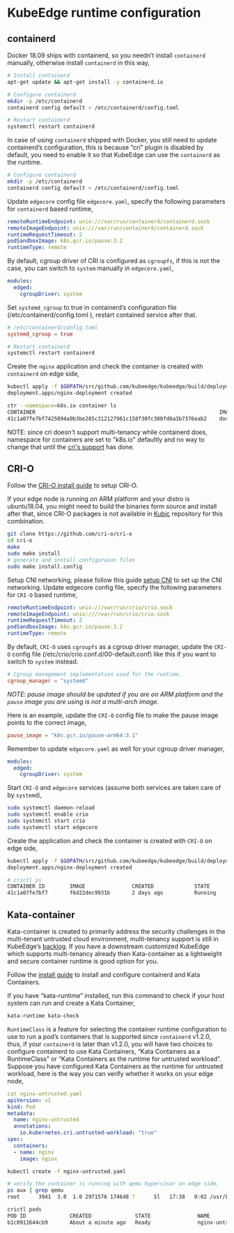 # KubeEdge runtime configuration

## containerd

Docker 18.09 ships with containerd, so you needn’t install `containerd` manually, otherwise install `containerd` in this way,

```bash
# Install containerd
apt-get update && apt-get install -y containerd.io

# Configure containerd
mkdir -p /etc/containerd
containerd config default > /etc/containerd/config.toml

# Restart containerd
systemctl restart containerd
```

In case of using `containerd` shipped with Docker, you still need to update containerd’s configuration, this is because “cri” plugin is disabled by default, you need to enable it so that KubeEdge can use the `containerd` as the runtime.

```bash
# Configure containerd
mkdir -p /etc/containerd
containerd config default > /etc/containerd/config.toml
```

Update `edgecore` config file `edgecore.yaml`, specify the following parameters for `containerd` based runtime,

```yaml
remoteRuntimeEndpoint: unix:///var/run/containerd/containerd.sock
remoteImageEndpoint: unix:///var/run/containerd/containerd.sock
runtimeRequestTimeout: 2
podSandboxImage: k8s.gcr.io/pause:3.2
runtimeType: remote
```

By default, cgroup driver of CRI is configured as `cgroupfs`, if this is not the case, you can switch to `system` manually in `edgecore.yaml`,

```yaml
modules:
  edged:
    cgroupDriver: system
```

Set `systemd_cgroup` to true in containerd’s configuration file (/etc/containerd/config.toml ), restart contained service after that.

```toml
# /etc/containerd/config.toml
systemd_cgroup = true
```

```bash
# Restart containerd
systemctl restart containerd
```

Create the `nginx` application and check the container is created with `containerd` on edge side,

```bash
kubectl apply -f $GOPATH/src/github.com/kubeedge/kubeedge/build/deployment.yaml
deployment.apps/nginx-deployment created

ctr --namespace=k8s.io container ls
CONTAINER                                                           IMAGE                              RUNTIME
41c1a07fe7bf7425094a9b3be285c312127961c158f30fc308fd6a3b7376eab2    docker.io/library/nginx:1.15.12    io.containerd.runtime.v1.linux
```

NOTE: since cri doesn't support multi-tenancy while containerd does, namespace for containers are set to "k8s.io" defaultly and no way to change that until the [cri's support](https://github.com/containerd/cri/pull/1462) has done.




## CRI-O

Follow the [CRI-O install guide](https://github.com/cri-o/cri-o/blob/master/tutorials/setup.md) to setup CRI-O.

If your edge node is running on ARM platform and your distro is ubuntu18.04, you might need to build the binaries form source and install after that, since CRI-O packages is not available in [Kubic](https://build.opensuse.org/project/show/devel:kubic:libcontainers:stable) repository for this combination.

```bash
git clone https://github.com/cri-o/cri-o
cd cri-o
make
sudo make install
# generate and install configuraion files
sudo make install.config
```

Setup CNI networking, please follow this guide [setup CNI](https://github.com/cri-o/cri-o/blob/master/contrib/cni/README.md) to set up the CNI networking.
Update edgecore config file, specify the following parameters for `CRI-O` based runtime,

```yaml
remoteRuntimeEndpoint: unix:///var/run/crio/crio.sock
remoteImageEndpoint: unix:////var/run/crio/crio.sock
runtimeRequestTimeout: 2
podSandboxImage: k8s.gcr.io/pause:3.2
runtimeType: remote
```

By default, `CRI-O` uses `cgroupfs` as a cgroup driver manager, update the `CRI-O` config file (/etc/crio/crio.conf.d/00-default.conf) like this if you want to switch to `system` instead.

```conf
# Cgroup management implementation used for the runtime.
cgroup_manager = "systemd"
```

*NOTE: pause image should be updated if you are on ARM platform and the `pause` image you are using is not a multi-arch image.*

Here is an example, update the `CRI-O` config file to make the pause image points to the correct image,
```conf
pause_image = "k8s.gcr.io/pause-arm64:3.1"
```

Remember to update `edgecore.yaml` as well for your cgroup driver manager,

```yaml
modules:
  edged:
    cgroupDriver: system
```

Start `CRI-O` and `edgecore` services (assume both services are taken care of by `systemd`),

```bash
sudo systemctl daemon-reload
sudo systemctl enable crio
sudo systemctl start crio
sudo systemctl start edgecore
```


Create the application and check the container is created with `CRI-O` on edge side,

```bash
kubectl apply -f $GOPATH/src/github.com/kubeedge/kubeedge/build/deployment.yaml
deployment.apps/nginx-deployment created

# crictl ps
CONTAINER ID        IMAGE               CREATED             STATE               NAME                ATTEMPT             POD ID
41c1a07fe7bf7       f6d22dec9931b       2 days ago          Running             nginx               0                   51f727498b06f
```

## Kata-container

Kata-container is created to primarily address the security challenges in the multi-tenant untrusted cloud environment, multi-tenancy support is still in KubeEdge’s [backlog](https://github.com/kubeedge/kubeedge/issues/268). If you have a downstream customized KubeEdge which supports multi-tenancy already then Kata-container as a lightweight and secure container runtime is good option for you.

Follow the [install guide]( https://github.com/kata-containers/documentation/blob/master/how-to/containerd-kata.md) to install and configure containerd and  Kata Containers.

If you have “kata-runtime” installed, run this command to check if your host system can run and create a Kata Container,
```bash
kata-runtime kata-check
```

`RuntimeClass` is a feature for selecting the container runtime configuration to use to run a pod’s containers that is supported since `containerd` v1.2.0, thus, if your `containerd` is later than  v1.2.0, you will have two choices to configure containerd to use Kata Containers, “Kata Containers as  a RuntimeClass” or “Kata Containers as the runtime for untrusted workload".
Suppose you have configured Kata Containers as the runtime for untrusted workload, here is the way you can verify whether it works on your edge node,

```yaml
cat nginx-untrusted.yaml
apiVersion: v1
kind: Pod
metadata:
  name: nginx-untrusted
  annotations:
    io.kubernetes.cri.untrusted-workload: "true"
spec:
  containers:
  - name: nginx
    image: nginx
```

```bash
kubectl create -f nginx-untrusted.yaml

# verify the container is running with qemu hypervisor on edge side,
ps aux | grep qemu
root      3941  3.0  1.0 2971576 174648 ?      Sl   17:38   0:02 /usr/bin/qemu-system-aarch64

crictl pods
POD ID              CREATED              STATE               NAME                NAMESPACE           ATTEMPT
b1c0911644cb9       About a minute ago   Ready               nginx-untrusted     default             0
```
